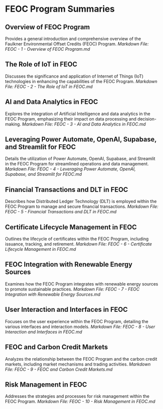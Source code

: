 # FEOC Program Summaries

## Overview of FEOC Program
Provides a general introduction and comprehensive overview of the Faulkner Environmental Offset Credits (FEOC) Program.
*Markdown File: FEOC - 1 - Overview of FEOC Program.md*

## The Role of IoT in FEOC
Discusses the significance and application of Internet of Things (IoT) technologies in enhancing the capabilities of the FEOC Program.
*Markdown File: FEOC - 2 - The Role of IoT in FEOC.md*

## AI and Data Analytics in FEOC
Explores the integration of Artificial Intelligence and data analytics in the FEOC Program, emphasizing their impact on data processing and decision-making.
*Markdown File: FEOC - 3 - AI and Data Analytics in FEOC.md*

## Leveraging Power Automate, OpenAI, Supabase, and Streamlit for FEOC
Details the utilization of Power Automate, OpenAI, Supabase, and Streamlit in the FEOC Program for streamlined operations and data management.
*Markdown File: FEOC - 4 - Leveraging Power Automate, OpenAI, Supabase, and Streamlit for FEOC.md*

## Financial Transactions and DLT in FEOC
Describes how Distributed Ledger Technology (DLT) is employed within the FEOC Program to manage and secure financial transactions.
*Markdown File: FEOC - 5 - Financial Transactions and DLT in FEOC.md*

## Certificate Lifecycle Management in FEOC
Outlines the lifecycle of certificates within the FEOC Program, including issuance, tracking, and retirement.
*Markdown File: FEOC - 6 - Certificate Lifecycle Management in FEOC.md*

## FEOC Integration with Renewable Energy Sources
Examines how the FEOC Program integrates with renewable energy sources to promote sustainable practices.
*Markdown File: FEOC - 7 - FEOC Integration with Renewable Energy Sources.md*

## User Interaction and Interfaces in FEOC
Focuses on the user experience within the FEOC Program, detailing the various interfaces and interaction models.
*Markdown File: FEOC - 8 - User Interaction and Interfaces in FEOC.md*

## FEOC and Carbon Credit Markets
Analyzes the relationship between the FEOC Program and the carbon credit markets, including market mechanisms and trading activities.
*Markdown File: FEOC - 9 - FEOC and Carbon Credit Markets.md*

## Risk Management in FEOC
Addresses the strategies and processes for risk management within the FEOC Program.
*Markdown File: FEOC - 10 - Risk Management in FEOC.md*
